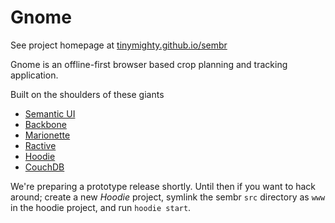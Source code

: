 Gnome
=====

See project homepage at [tinymighty.github.io/sembr](http://tinymighty.github.io/sembr)

Gnome is an offline-first browser based crop planning and tracking application.

Built on the shoulders of these giants

* [Semantic UI](http://semantic-ui.com)
* [Backbone](http://backbonejs.org)
* [Marionette](http://marionettejs.com)
* [Ractive](http://ractivejs.org)
* [Hoodie](http://hood.ie)
* [CouchDB](http://couchdb.org)


We're preparing a prototype release shortly.  Until then if you want to hack around; create a new _Hoodie_ project, symlink the sembr `src` directory as `www` in the hoodie project, and run `hoodie start`. 
